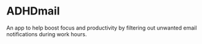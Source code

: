 # ADHDmail
An app to help boost focus and productivity by filtering out unwanted email notifications during work hours.

